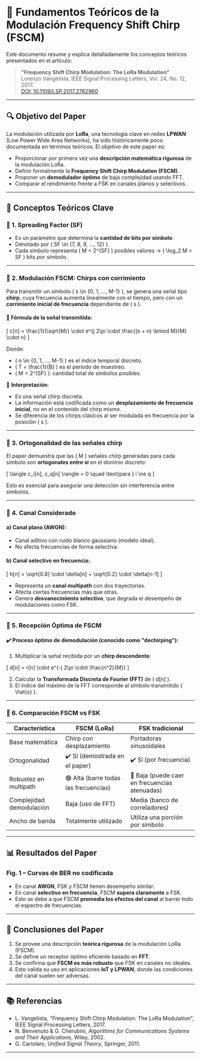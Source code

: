 # 📘 Fundamentos Teóricos de la Modulación Frequency Shift Chirp (FSCM)

Este documento resume y explica detalladamente los conceptos teóricos presentados en el artículo:

> **"Frequency Shift Chirp Modulation: The LoRa Modulation"**  
> Lorenzo Vangelista, IEEE Signal Processing Letters, Vol. 24, No. 12, 2017.  
> [DOI: 10.1109/LSP.2017.2762960](https://ieeexplore.ieee.org/document/8094237)

---

## 🔍 Objetivo del Paper

La modulación utilizada por **LoRa**, una tecnología clave en redes **LPWAN** (Low Power Wide Area Networks), ha sido históricamente poco documentada en términos teóricos. El objetivo de este paper es:

- Proporcionar por primera vez una **descripción matemática rigurosa** de la modulación LoRa.
- Definir formalmente la **Frequency Shift Chirp Modulation (FSCM)**.
- Proponer un **demodulador óptimo** de baja complejidad usando FFT.
- Comparar el rendimiento frente a FSK en canales planos y selectivos.

---

## 🧠 Conceptos Teóricos Clave

### 📌 1. Spreading Factor (SF)

- Es un parámetro que determina la **cantidad de bits por símbolo**.
- Denotado por \( SF \in \{7, 8, 9, ..., 12\} \).
- Cada símbolo representa \( M = 2^{SF} \) posibles valores → \( \log_2 M = SF \) bits por símbolo.

---

### 📌 2. Modulación FSCM: Chirps con corrimiento

Para transmitir un símbolo \( s \in \{0, 1, ..., M-1\} \), se genera una señal tipo **chirp**, cuya frecuencia aumenta linealmente con el tiempo, pero con un **corrimiento inicial de frecuencia** dependiente de \( s \).

#### 🔧 Fórmula de la señal transmitida:

\[
c[n] = \frac{1}{\sqrt{M}} \cdot e^{j 2\pi \cdot \frac{(s + n) \bmod M}{M} \cdot n}
\]

Donde:
- \( n \in \{0, 1, ..., M-1\} \) es el índice temporal discreto.
- \( T = \frac{1}{B} \) es el período de muestreo.
- \( M = 2^{SF} \): cantidad total de símbolos posibles.

📌 **Interpretación**:
- Es una señal chirp discreta.
- La información está codificada como un **desplazamiento de frecuencia inicial**, no en el contenido del chirp mismo.
- Se diferencia de los chirps clásicos al ser modulada en frecuencia por la posición \( s \).

---

### 📌 3. Ortogonalidad de las señales chirp

El paper demuestra que las \( M \) señales chirp generadas para cada símbolo son **ortogonales entre sí** en el dominio discreto:

\[
\langle c_i[n], c_q[n] \rangle = 0 \quad \text{para } i \ne q
\]

Esto es esencial para asegurar una detección sin interferencia entre símbolos.

---

### 📌 4. Canal Considerado

#### a) **Canal plano (AWGN):**
- Canal aditivo con ruido blanco gaussiano (modelo ideal).
- No afecta frecuencias de forma selectiva.

#### b) **Canal selectivo en frecuencia:**
\[
h[n] = \sqrt{0.8} \cdot \delta[n] + \sqrt{0.2} \cdot \delta[n-1]
\]

- Representa un **canal multipath** con dos trayectorias.
- Afecta ciertas frecuencias más que otras.
- Genera **desvanecimiento selectivo**, que degrada el desempeño de modulaciones como FSK.

---

### 📌 5. Recepción Óptima de FSCM

#### ✔️ Proceso óptimo de demodulación (conocido como "dechirping"):

1. Multiplicar la señal recibida por un **chirp descendente**:

\[
d[n] = r[n] \cdot e^{-j 2\pi \cdot \frac{n^2}{M}}
\]

2. Calcular la **Transformada Discreta de Fourier (FFT)** de \( d[n] \).
3. El índice del máximo de la FFT corresponde al símbolo transmitido \( \hat{s} \).

---

### 📌 6. Comparación FSCM vs FSK

| Característica          | FSCM (LoRa)                            | FSK tradicional                         |
|-------------------------|----------------------------------------|-----------------------------------------|
| Base matemática         | Chirp con desplazamiento               | Portadoras sinusoidales                 |
| Ortogonalidad           | ✔️ Sí (demostrada en el paper)         | ✔️ Sí (por frecuencia)                  |
| Robustez en multipath   | 🟢 Alta (barre todas las frecuencias)  | 🔴 Baja (puede caer en frecuencias atenuadas) |
| Complejidad demodulación| Baja (uso de FFT)                      | Media (banco de correladores)           |
| Ancho de banda          | Totalmente utilizado                   | Utiliza una porción por símbolo         |

---

## 📊 Resultados del Paper

### Fig. 1 – Curvas de BER no codificada

- En canal **AWGN**, FSK y FSCM tienen desempeño similar.
- En canal **selectivo en frecuencia**, FSCM **supera claramente** a FSK.
- Esto se debe a que FSCM **promedia los efectos del canal** al barrer todo el espectro de frecuencias.

---

## 📌 Conclusiones del Paper

1. Se provee una descripción **teórica rigurosa** de la modulación LoRa (FSCM).
2. Se define un receptor óptimo eficiente basado en **FFT**.
3. Se confirma que **FSCM es más robusto** que FSK en canales no ideales.
4. Esto valida su uso en aplicaciones **IoT y LPWAN**, donde las condiciones del canal suelen ser adversas.

---

## 📚 Referencias

- L. Vangelista, "Frequency Shift Chirp Modulation: The LoRa Modulation", IEEE Signal Processing Letters, 2017.
- N. Benvenuto & G. Cherubini, *Algorithms for Communications Systems and Their Applications*, Wiley, 2002.
- G. Cariolaro, *Unified Signal Theory*, Springer, 2011.

---